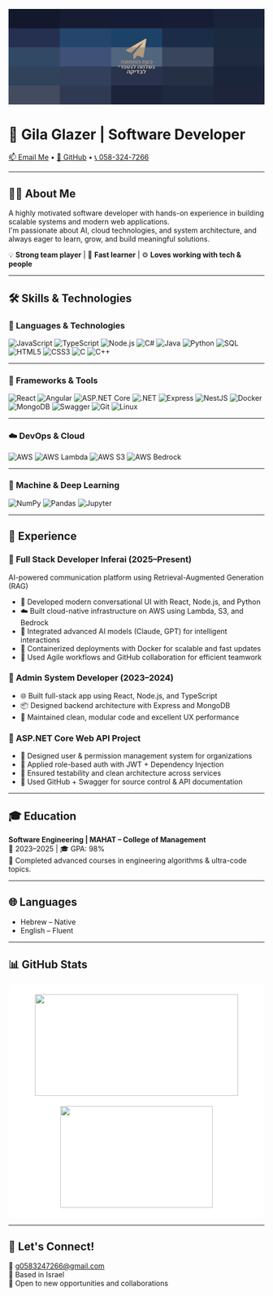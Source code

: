 <!-- Optional animated banner -->
<p align="center">
  <img src="https://github.com/GilaGlazer/GilaGlazer/blob/main/gila_glazer_animated.gif?raw=true" alt="Gila Glazer - Full Stack & AI Developer" />
</p>

# 👋 Gila Glazer | Software Developer

[📫 Email Me](mailto:g0583247266@gmail.com) • [🔗 GitHub](https://github.com/GilaGlazer) • [📞 058-324-7266](tel:0583247266)

---

## 👩‍💻 About Me

A highly motivated software developer with hands-on experience in building scalable systems and modern web applications.  
I'm passionate about AI, cloud technologies, and system architecture, and always eager to learn, grow, and build meaningful solutions.

💡 **Strong team player** | 🧠 **Fast learner** | ⚙️ **Loves working with tech & people**

---

## 🛠 Skills & Technologies

### 🚀 Languages & Technologies
![JavaScript](https://img.shields.io/badge/-JavaScript-F7DF1E?logo=javascript&logoColor=black)
![TypeScript](https://img.shields.io/badge/-TypeScript-3178C6?logo=typescript&logoColor=white)
![Node.js](https://img.shields.io/badge/-Node.js-339933?logo=node.js&logoColor=white)
![C#](https://img.shields.io/badge/-C%23-239120?logo=c-sharp&logoColor=white)
![Java](https://img.shields.io/badge/-Java-007396?logo=openjdk&logoColor=white)
![Python](https://img.shields.io/badge/-Python-3776AB?logo=python&logoColor=white)
![SQL](https://img.shields.io/badge/-SQL-4479A1?logo=mysql&logoColor=white)
![HTML5](https://img.shields.io/badge/-HTML5-E34F26?logo=html5&logoColor=white)
![CSS3](https://img.shields.io/badge/-CSS3-1572B6?logo=css3&logoColor=white)
![C](https://img.shields.io/badge/-C-A8B9CC?logo=c&logoColor=black)
![C++](https://img.shields.io/badge/-C++-00599C?logo=c%2B%2B&logoColor=white)

---

### 🧰 Frameworks & Tools
![React](https://img.shields.io/badge/-React-20232A?logo=react&logoColor=61DAFB)
![Angular](https://img.shields.io/badge/-Angular-DD0031?logo=angular&logoColor=white)
![ASP.NET Core](https://img.shields.io/badge/-ASP.NET%20Core-512BD4?logo=dotnet&logoColor=white)
![.NET](https://img.shields.io/badge/-.NET-512BD4?logo=dotnet&logoColor=white)
![Express](https://img.shields.io/badge/-Express-000000?logo=express&logoColor=white)
![NestJS](https://img.shields.io/badge/-NestJS-E0234E?logo=nestjs&logoColor=white)
![Docker](https://img.shields.io/badge/-Docker-2496ED?logo=docker&logoColor=white)
![MongoDB](https://img.shields.io/badge/-MongoDB-47A248?logo=mongodb&logoColor=white)
![Swagger](https://img.shields.io/badge/-Swagger-85EA2D?logo=swagger&logoColor=black)
![Git](https://img.shields.io/badge/-Git-F05032?logo=git&logoColor=white)
![Linux](https://img.shields.io/badge/-Linux-FCC624?logo=linux&logoColor=black)

---

### ☁️ DevOps & Cloud
![AWS](https://img.shields.io/badge/-AWS-232F3E?logo=amazon-aws&logoColor=white)
![AWS Lambda](https://img.shields.io/badge/-AWS%20Lambda-FF9900?logo=amazon-aws&logoColor=white)
![AWS S3](https://img.shields.io/badge/-AWS%20S3-569A31?logo=amazon-aws&logoColor=white)
![AWS Bedrock](https://img.shields.io/badge/-AWS%20Bedrock-FF4F00?logo=amazon-aws&logoColor=white)

---

### 🤖 Machine & Deep Learning
![NumPy](https://img.shields.io/badge/-NumPy-013243?logo=numpy&logoColor=white)
![Pandas](https://img.shields.io/badge/-Pandas-150458?logo=pandas&logoColor=white)
![Jupyter](https://img.shields.io/badge/-Jupyter-F37626?logo=jupyter&logoColor=white)

---

## 💼 Experience

### 🔹 Full Stack Developer Inferai (2025–Present)
AI-powered communication platform using Retrieval-Augmented Generation (RAG)

- 🧠 Developed modern conversational UI with React, Node.js, and Python
- ☁️ Built cloud-native infrastructure on AWS using Lambda, S3, and Bedrock
- 🤖 Integrated advanced AI models (Claude, GPT) for intelligent interactions
- 🔁 Containerized deployments with Docker for scalable and fast updates
- 👥 Used Agile workflows and GitHub collaboration for efficient teamwork

### 🔹 Admin System Developer (2023–2024)

- 🌐 Built full-stack app using React, Node.js, and TypeScript
- 📦 Designed backend architecture with Express and MongoDB
- 🧼 Maintained clean, modular code and excellent UX performance

### 🔹 ASP.NET Core Web API Project

- 🏢 Designed user & permission management system for organizations
- 🔐 Applied role-based auth with JWT + Dependency Injection
- 🧪 Ensured testability and clean architecture across services
- 📄 Used GitHub + Swagger for source control & API documentation

---

## 🎓 Education

**Software Engineering | MAHAT – College of Management**  
📅 2023–2025 | 🎓 GPA: 98%  
🎯 Completed advanced courses in engineering algorithms & ultra-code topics.

---

## 🌐 Languages

- Hebrew – Native  
- English – Fluent

---

## 📊 GitHub Stats

<div align="center" style="background-color: white; padding: 20px; border-radius: 10px; display: flex; justify-content: center; gap: 20px; flex-wrap: wrap;">
  <img src="https://github-readme-stats.vercel.app/api?username=GilaGlazer&show_icons=true&theme=default&hide_border=true" width="400" height="200" />
  <img src="https://github-readme-stats.vercel.app/api/top-langs/?username=GilaGlazer&layout=compact&theme=default&hide_border=true" width="300" height="200"/>
</div>

---

## 🚀 Let's Connect!

📧 g0583247266@gmail.com  
📍 Based in Israel  
🤝 Open to new opportunities and collaborations
